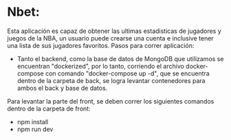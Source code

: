 # Nbet:
Esta aplicación es capaz de obtener las ultimas estadisticas de jugadores y juegos de la NBA, un usuario puede crearse una cuenta e inclusive tener una lista de sus jugadores favoritos.
Pasos para correr aplicación:
- Tanto el backend, como la base de datos de MongoDB que utilizamos se encuentran "dockerized", por lo tanto, corriendo el archivo docker-compose con comando "docker-compose up -d", que se encuentra dentro de la carpeta de back, se logra levantar contenedores para ambos el back y base de datos.


Para levantar la parte del front, se deben correr los siguientes comandos dentro de la carpeta de front:
- npm install
- npm run dev
 
